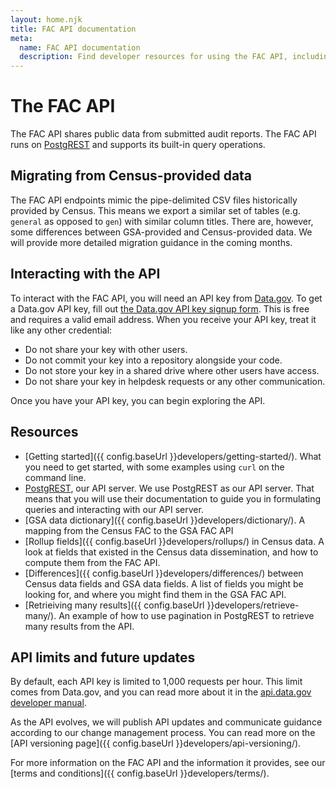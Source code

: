 ```yaml
---
layout: home.njk
title: FAC API documentation
meta:
  name: FAC API documentation
  description: Find developer resources for using the FAC API, including how to obtain a key and terms and conditions.
---
```


# The FAC API

The FAC API shares public data from submitted audit reports. The FAC API runs on <a href="https://postgrest.org" target="_blank">PostgREST</a> and supports its built-in query operations.

## Migrating from Census-provided data

The FAC API endpoints mimic the pipe-delimited CSV files historically provided by Census. This means we export a similar set of tables (e.g. `general` as opposed to `gen`) with similar column titles. There are, however, some differences between GSA-provided and Census-provided data. We will provide more detailed migration guidance in the coming months.

## Interacting with the API

To interact with the FAC API, you will need an API key from <a href="https://data.gov/" target="_blank">Data.gov</a>. To get a Data.gov API key, fill out <a href="https://api.data.gov/signup/" target="_blank">the Data.gov API key signup form</a>. This is free and requires a valid email address. When you receive your API key, treat it like any other credential:
- Do not share your key with other users.
- Do not commit your key into a repository alongside your code.
- Do not store your key in a shared drive where other users have access.
- Do not share your key in helpdesk requests or any other communication.

Once you have your API key, you can begin exploring the API.

## Resources

* [Getting started]({{ config.baseUrl }}developers/getting-started/). What you need to get started, with some examples using `curl` on the command line.
* [PostgREST](https://postgrest.org), our API server. We use PostgREST as our API server. That means that you will use their documentation to guide you in formulating queries and interacting with our API server.
* [GSA data dictionary]({{ config.baseUrl }}developers/dictionary/). A mapping from the Census FAC to the GSA FAC API
* [Rollup fields]({{ config.baseUrl }}developers/rollups/) in Census data. A look at fields that existed in the Census data dissemination, and how to compute them from the FAC API.
* [Differences]({{ config.baseUrl }}developers/differences/) between Census data fields and GSA data fields. A list of fields you might be looking for, and where you might find them in the GSA FAC API.
* [Retrieiving many results]({{ config.baseUrl }}developers/retrieve-many/). An example of how to use pagination in PostgREST to retrieve many results from the API.

## API limits and future updates

By default, each API key is limited to 1,000 requests per hour. This limit comes from Data.gov, and you can read more about it in the <a href="https://api.data.gov/docs/developer-manual/" target="_blank">api.data.gov developer manual</a>.

As the API evolves, we will publish API updates and communicate guidance according to our change management process. You can read more on the [API versioning page]({{ config.baseUrl }}developers/api-versioning/).

For more information on the FAC API and the information it provides, see our [terms and conditions]({{ config.baseUrl }}developers/terms/).

